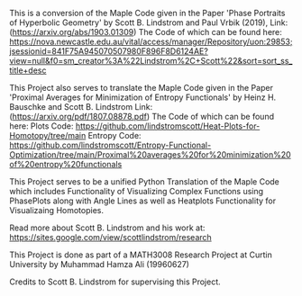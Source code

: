 This is a conversion of the Maple Code given in the Paper 'Phase Portraits of Hyperbolic Geometry' by Scott B. Lindstrom and Paul Vrbik (2019), Link: (https://arxiv.org/abs/1903.01309)
The Code of which can be found here: https://nova.newcastle.edu.au/vital/access/manager/Repository/uon:29853;jsessionid=841F75A945070507980F896F8D6124AE?view=null&f0=sm_creator%3A%22Lindstrom%2C+Scott%22&sort=sort_ss_title+desc

This Project also serves to translate the Maple Code given in the Paper 'Proximal Averages for Minimization of Entropy Functionals' by Heinz H. Bauschke and Scott B. Lindstrom Link: (https://arxiv.org/pdf/1807.08878.pdf)
The Code of which can be found here:
Plots Code: https://github.com/lindstromscott/Heat-Plots-for-Homotopy/tree/main
Entropy Code: https://github.com/lindstromscott/Entropy-Functional-Optimization/tree/main/Proximal%20averages%20for%20minimization%20of%20entropy%20functionals


This Project serves to be a unified Python Translation of the Maple Code which includes Functionality of Visualizing Complex Functions using PhasePlots along with Angle Lines as well as Heatplots Functionality for Visualizaing Homotopies.

Read more about Scott B. Lindstrom and his work at: https://sites.google.com/view/scottlindstrom/research

This Project is done as part of a MATH3008 Research Project at Curtin University by Muhammad Hamza Ali (19960627)

Credits to Scott B. Lindstrom for supervising this Project.
